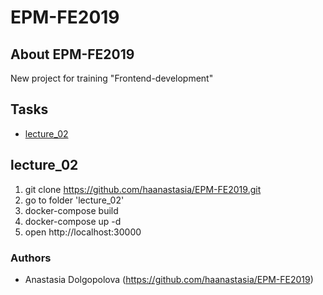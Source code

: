 # EPM-FE2019 

## About EPM-FE2019 

New project for training "Frontend-development"

## Tasks

+ [lecture_02](#lecture_02)

## lecture_02

1. git clone https://github.com/haanastasia/EPM-FE2019.git
2. go to folder 'lecture_02'
3. docker-compose build
4. docker-compose up -d
5. open http://localhost:30000

### Authors 

* Anastasia Dolgopolova (https://github.com/haanastasia/EPM-FE2019)